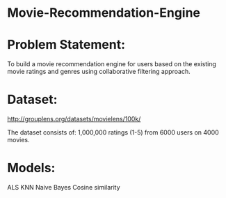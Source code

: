 # Movie-Recommendation-Engine


# Problem Statement:
To build a movie recommendation engine for users based on the existing movie ratings and genres using collaborative filtering approach. 

# Dataset:

http://grouplens.org/datasets/movielens/100k/

The dataset consists of: 
1,000,000 ratings (1-5) from 6000 users on 4000 movies. 

# Models:

ALS
KNN
Naive Bayes
Cosine similarity






